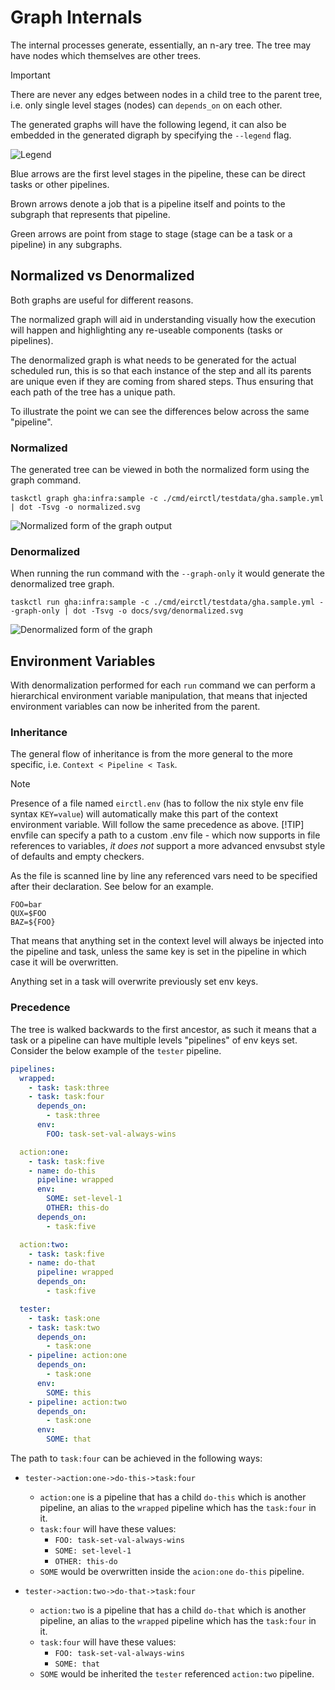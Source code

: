 # Graph Internals

The internal processes generate, essentially, an n-ary tree.
The tree may have nodes which themselves are other trees.

> [!IMPORTANT]
> There are never any edges between nodes in a child tree to the parent tree, i.e. only single level stages (nodes) can `depends_on` on each other.

The generated graphs will have the following legend, it can also be embedded in the generated digraph by specifying the `--legend` flag.

![Legend](./svg/legend.svg)

Blue arrows are the first level stages in the pipeline, these can be direct tasks or other pipelines.

Brown arrows denote a job that is a pipeline itself and points to the subgraph that represents that pipeline.

Green arrows are point from stage to stage (stage can be a task or a pipeline) in any subgraphs.

## Normalized vs Denormalized

Both graphs are useful for different reasons.

The normalized graph will aid in understanding visually how the execution will happen and highlighting any re-useable components (tasks or pipelines).

The denormalized graph is what needs to be generated for the actual scheduled run, this is so that each instance of the step and all its parents are unique even if they are coming from shared steps. Thus ensuring that each path of the tree has a unique path.

To illustrate the point we can see the differences below across the same "pipeline".

### Normalized

The generated tree can be viewed in both the normalized form using the graph command.

```console
taskctl graph gha:infra:sample -c ./cmd/eirctl/testdata/gha.sample.yml | dot -Tsvg -o normalized.svg
```

![Normalized form of the graph output](./svg/normalized.svg)

### Denormalized

When running the run command with the `--graph-only` it would generate the denormalized tree graph.

```console
taskctl run gha:infra:sample -c ./cmd/eirctl/testdata/gha.sample.yml --graph-only | dot -Tsvg -o docs/svg/denormalized.svg
```

![Denormalized form of the graph](./svg/denormalized.svg)

## Environment Variables

With denormalization performed for each `run` command we can perform a hierarchical environment variable manipulation, that means that injected environment variables can now be inherited from the parent.

### Inheritance

The general flow of inheritance is from the more general to the more specific, i.e. `Context < Pipeline < Task`.

> [!NOTE]
> Presence of a file named `eirctl.env` (has to follow the nix style env file syntax `KEY=value`) will automatically make this part of the context environment variable. Will follow the same precedence as above.
> [!TIP]
envfile can specify a path to a custom .env file - which now supports in file references to variables, _it does not_ support a more advanced envsubst style of defaults and empty checkers.

As the file is scanned line by line any referenced vars need to be specified after their declaration. See below for an example.

```env
FOO=bar
QUX=$FOO
BAZ=${FOO}
```

That means that anything set in the context level will always be injected into the pipeline and task, unless the same key is set in the pipeline in which case it will be overwritten.

Anything set in a task will overwrite previously set env keys.

### Precedence

The tree is walked backwards to the first ancestor, as such it means that a task or a pipeline can have multiple levels "pipelines" of env keys set. Consider the below example of the `tester` pipeline.

```yaml
pipelines:
  wrapped: 
    - task: task:three
    - task: task:four
      depends_on:
        - task:three
      env: 
        FOO: task-set-val-always-wins

  action:one:
    - task: task:five
    - name: do-this
      pipeline: wrapped
      env:
        SOME: set-level-1
        OTHER: this-do
      depends_on:
        - task:five

  action:two:
    - task: task:five
    - name: do-that
      pipeline: wrapped
      depends_on:
        - task:five

  tester:
    - task: task:one
    - task: task:two
      depends_on:
        - task:one
    - pipeline: action:one
      depends_on:
        - task:one
      env:
        SOME: this
    - pipeline: action:two
      depends_on:
        - task:one
      env:
        SOME: that
```

The path to `task:four` can be achieved in the following ways:

- `tester->action:one->do-this->task:four`
  - `action:one` is a pipeline that has a child `do-this` which is another pipeline, an alias to the `wrapped` pipeline which has the `task:four` in it.
  - `task:four` will have these values:
    - `FOO: task-set-val-always-wins`
    - `SOME: set-level-1`
    - `OTHER: this-do`
  - `SOME` would be overwritten inside the `acion:one` `do-this` pipeline.

- `tester->action:two->do-that->task:four`
  - `action:two` is a pipeline that has a child `do-that` which is another pipeline, an alias to the `wrapped` pipeline which has the `task:four` in it.
  - `task:four` will have these values:
    - `FOO: task-set-val-always-wins`
    - `SOME: that`
  - `SOME` would be inherited the `tester` referenced `action:two` pipeline.
